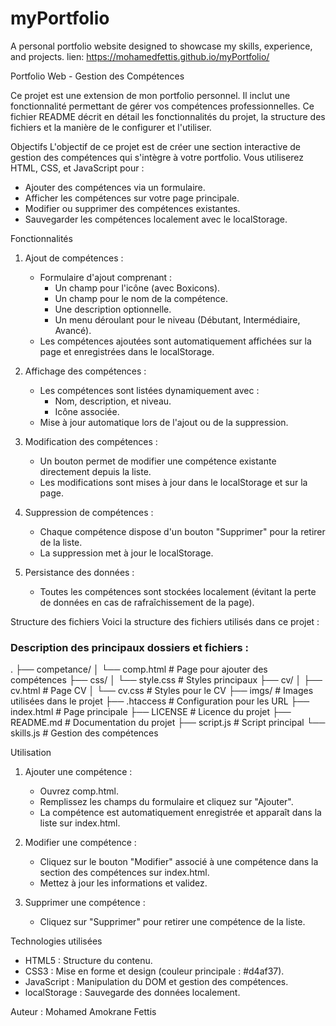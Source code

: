 # myPortfolio
A personal portfolio website designed to showcase my skills, experience, and projects.
lien: 
https://mohamedfettis.github.io/myPortfolio/


Portfolio Web - Gestion des Compétences

Ce projet est une extension de mon portfolio personnel. Il inclut une fonctionnalité permettant de gérer vos compétences professionnelles. Ce fichier README décrit en détail les fonctionnalités du projet, la structure des fichiers et la manière de le configurer et l'utiliser.

Objectifs
L'objectif de ce projet est de créer une section interactive de gestion des compétences qui s'intègre à votre portfolio. Vous utiliserez HTML, CSS, et JavaScript pour :
- Ajouter des compétences via un formulaire.
- Afficher les compétences sur votre page principale.
- Modifier ou supprimer des compétences existantes.
- Sauvegarder les compétences localement avec le localStorage.

Fonctionnalités
1. Ajout de compétences :
   - Formulaire d'ajout comprenant :
     - Un champ pour l'icône (avec Boxicons).
     - Un champ pour le nom de la compétence.
     - Une description optionnelle.
     - Un menu déroulant pour le niveau (Débutant, Intermédiaire, Avancé).
   - Les compétences ajoutées sont automatiquement affichées sur la page et enregistrées dans le localStorage.

2. Affichage des compétences :
   - Les compétences sont listées dynamiquement avec :
     - Nom, description, et niveau.
     - Icône associée.
   - Mise à jour automatique lors de l'ajout ou de la suppression.

3. Modification des compétences :
   - Un bouton permet de modifier une compétence existante directement depuis la liste.
   - Les modifications sont mises à jour dans le localStorage et sur la page.

4. Suppression de compétences :
   - Chaque compétence dispose d'un bouton "Supprimer" pour la retirer de la liste.
   - La suppression met à jour le localStorage.

5. Persistance des données :
   - Toutes les compétences sont stockées localement (évitant la perte de données en cas de rafraîchissement de la page).

Structure des fichiers
Voici la structure des fichiers utilisés dans ce projet :


### Description des principaux dossiers et fichiers :

.
├── competance/
│   └── comp.html        # Page pour ajouter des compétences
├── css/
│   └── style.css        # Styles principaux
├── cv/
│   ├── cv.html          # Page CV
│   └── cv.css           # Styles pour le CV
├── imgs/                # Images utilisées dans le projet
├── .htaccess            # Configuration pour les URL
├── index.html           # Page principale
├── LICENSE              # Licence du projet
├── README.md            # Documentation du projet
├── script.js            # Script principal
└── skills.js            # Gestion des compétences




Utilisation
1. Ajouter une compétence :
   - Ouvrez comp.html.
   - Remplissez les champs du formulaire et cliquez sur "Ajouter".
   - La compétence est automatiquement enregistrée et apparaît dans la liste sur index.html.

2. Modifier une compétence :
   - Cliquez sur le bouton "Modifier" associé à une compétence dans la section des compétences sur index.html.
   - Mettez à jour les informations et validez.

3. Supprimer une compétence :
   - Cliquez sur "Supprimer" pour retirer une compétence de la liste.

Technologies utilisées
- HTML5 : Structure du contenu.
- CSS3 : Mise en forme et design (couleur principale : #d4af37).
- JavaScript : Manipulation du DOM et gestion des compétences.
- localStorage : Sauvegarde des données localement.


Auteur : Mohamed Amokrane Fettis
